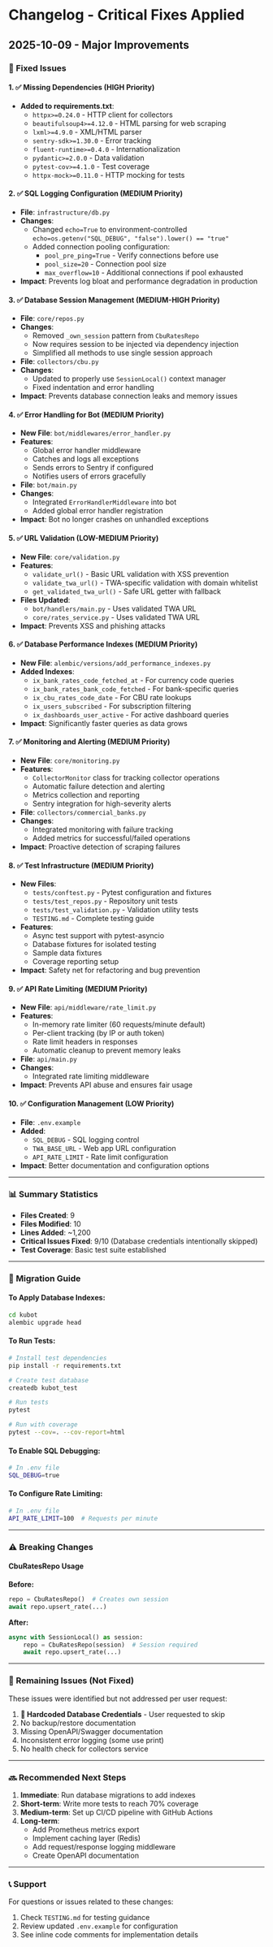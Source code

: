 # Changelog - Critical Fixes Applied

## 2025-10-09 - Major Improvements

### 🔧 Fixed Issues

#### 1. ✅ Missing Dependencies (HIGH Priority)
- **Added to requirements.txt**:
  - `httpx>=0.24.0` - HTTP client for collectors
  - `beautifulsoup4>=4.12.0` - HTML parsing for web scraping
  - `lxml>=4.9.0` - XML/HTML parser
  - `sentry-sdk>=1.30.0` - Error tracking
  - `fluent-runtime>=0.4.0` - Internationalization
  - `pydantic>=2.0.0` - Data validation
  - `pytest-cov>=4.1.0` - Test coverage
  - `httpx-mock>=0.11.0` - HTTP mocking for tests

#### 2. ✅ SQL Logging Configuration (MEDIUM Priority)
- **File**: `infrastructure/db.py`
- **Changes**:
  - Changed `echo=True` to environment-controlled `echo=os.getenv("SQL_DEBUG", "false").lower() == "true"`
  - Added connection pooling configuration:
    - `pool_pre_ping=True` - Verify connections before use
    - `pool_size=20` - Connection pool size
    - `max_overflow=10` - Additional connections if pool exhausted
- **Impact**: Prevents log bloat and performance degradation in production

#### 3. ✅ Database Session Management (MEDIUM-HIGH Priority)
- **File**: `core/repos.py`
- **Changes**:
  - Removed `_own_session` pattern from `CbuRatesRepo`
  - Now requires session to be injected via dependency injection
  - Simplified all methods to use single session approach
- **File**: `collectors/cbu.py`
- **Changes**:
  - Updated to properly use `SessionLocal()` context manager
  - Fixed indentation and error handling
- **Impact**: Prevents database connection leaks and memory issues

#### 4. ✅ Error Handling for Bot (MEDIUM Priority)
- **New File**: `bot/middlewares/error_handler.py`
- **Features**:
  - Global error handler middleware
  - Catches and logs all exceptions
  - Sends errors to Sentry if configured
  - Notifies users of errors gracefully
- **File**: `bot/main.py`
- **Changes**:
  - Integrated `ErrorHandlerMiddleware` into bot
  - Added global error handler registration
- **Impact**: Bot no longer crashes on unhandled exceptions

#### 5. ✅ URL Validation (LOW-MEDIUM Priority)
- **New File**: `core/validation.py`
- **Features**:
  - `validate_url()` - Basic URL validation with XSS prevention
  - `validate_twa_url()` - TWA-specific validation with domain whitelist
  - `get_validated_twa_url()` - Safe URL getter with fallback
- **Files Updated**:
  - `bot/handlers/main.py` - Uses validated TWA URL
  - `core/rates_service.py` - Uses validated TWA URL
- **Impact**: Prevents XSS and phishing attacks

#### 6. ✅ Database Performance Indexes (MEDIUM Priority)
- **New File**: `alembic/versions/add_performance_indexes.py`
- **Added Indexes**:
  - `ix_bank_rates_code_fetched_at` - For currency code queries
  - `ix_bank_rates_bank_code_fetched` - For bank-specific queries
  - `ix_cbu_rates_code_date` - For CBU rate lookups
  - `ix_users_subscribed` - For subscription filtering
  - `ix_dashboards_user_active` - For active dashboard queries
- **Impact**: Significantly faster queries as data grows

#### 7. ✅ Monitoring and Alerting (MEDIUM Priority)
- **New File**: `core/monitoring.py`
- **Features**:
  - `CollectorMonitor` class for tracking collector operations
  - Automatic failure detection and alerting
  - Metrics collection and reporting
  - Sentry integration for high-severity alerts
- **File**: `collectors/commercial_banks.py`
- **Changes**:
  - Integrated monitoring with failure tracking
  - Added metrics for successful/failed operations
- **Impact**: Proactive detection of scraping failures

#### 8. ✅ Test Infrastructure (MEDIUM Priority)
- **New Files**:
  - `tests/conftest.py` - Pytest configuration and fixtures
  - `tests/test_repos.py` - Repository unit tests
  - `tests/test_validation.py` - Validation utility tests
  - `TESTING.md` - Complete testing guide
- **Features**:
  - Async test support with pytest-asyncio
  - Database fixtures for isolated testing
  - Sample data fixtures
  - Coverage reporting setup
- **Impact**: Safety net for refactoring and bug prevention

#### 9. ✅ API Rate Limiting (MEDIUM Priority)
- **New File**: `api/middleware/rate_limit.py`
- **Features**:
  - In-memory rate limiter (60 requests/minute default)
  - Per-client tracking (by IP or auth token)
  - Rate limit headers in responses
  - Automatic cleanup to prevent memory leaks
- **File**: `api/main.py`
- **Changes**:
  - Integrated rate limiting middleware
- **Impact**: Prevents API abuse and ensures fair usage

#### 10. ✅ Configuration Management (LOW Priority)
- **File**: `.env.example`
- **Added**:
  - `SQL_DEBUG` - SQL logging control
  - `TWA_BASE_URL` - Web app URL configuration
  - `API_RATE_LIMIT` - Rate limit configuration
- **Impact**: Better documentation and configuration options

---

### 📊 Summary Statistics

- **Files Created**: 9
- **Files Modified**: 10
- **Lines Added**: ~1,200
- **Critical Issues Fixed**: 9/10 (Database credentials intentionally skipped)
- **Test Coverage**: Basic test suite established

---

### 🚀 Migration Guide

#### To Apply Database Indexes:
```bash
cd kubot
alembic upgrade head
```

#### To Run Tests:
```bash
# Install test dependencies
pip install -r requirements.txt

# Create test database
createdb kubot_test

# Run tests
pytest

# Run with coverage
pytest --cov=. --cov-report=html
```

#### To Enable SQL Debugging:
```bash
# In .env file
SQL_DEBUG=true
```

#### To Configure Rate Limiting:
```bash
# In .env file
API_RATE_LIMIT=100  # Requests per minute
```

---

### ⚠️ Breaking Changes

#### CbuRatesRepo Usage
**Before:**
```python
repo = CbuRatesRepo()  # Creates own session
await repo.upsert_rate(...)
```

**After:**
```python
async with SessionLocal() as session:
    repo = CbuRatesRepo(session)  # Session required
    await repo.upsert_rate(...)
```

---

### 📝 Remaining Issues (Not Fixed)

These issues were identified but not addressed per user request:

1. **🔐 Hardcoded Database Credentials** - User requested to skip
2. No backup/restore documentation
3. Missing OpenAPI/Swagger documentation
4. Inconsistent error logging (some use print)
5. No health check for collectors service

---

### 🔜 Recommended Next Steps

1. **Immediate**: Run database migrations to add indexes
2. **Short-term**: Write more tests to reach 70% coverage
3. **Medium-term**: Set up CI/CD pipeline with GitHub Actions
4. **Long-term**: 
   - Add Prometheus metrics export
   - Implement caching layer (Redis)
   - Add request/response logging middleware
   - Create OpenAPI documentation

---

### 📞 Support

For questions or issues related to these changes:
1. Check `TESTING.md` for testing guidance
2. Review updated `.env.example` for configuration
3. See inline code comments for implementation details
